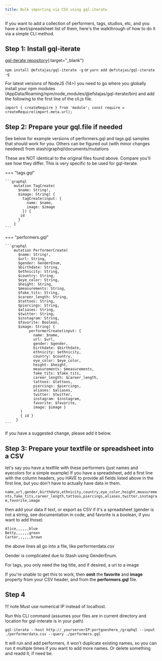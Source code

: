 ```yaml
---
title: Bulk importing via CSV using gql-iterate
---
```


If you want to add a collection of performers, tags, studios, etc, and you have a text/spreadsheet list of them, here's the walkthrough of how to do it via a simple CLI method.

## Step 1: Install gql-iterate

[gql-iterate repository](https://github.com/efstajas/gql-iterate){:target="_blank"}

`npm install @efstajas/gql-iterate -g` or `yarn add @efstajas/gql-iterate -g`

For latest versions of NodeJS (14>) you need to  go where you globally install your npm modules (AppData/Roaming/npm/node_modules/@efstajas/gql-iterate/bin) and add the following to the first line of the cli.js file.

`import { createRequire } from 'module'; const require = createRequire(import.meta.url);`

## Step 2: Prepare your gql.file if needed

See below for example versions of performers.gql and tags.gql samples that should work for you.
Others can be figured out (with minor changes needeed) from stash/graphql/documents/mutations

These are NOT identical to the original files found above.  Compare you'll see how they differ.  This is very specific to be used for gql-iterate.

=== "tags.gql"

    ```graphql
        mutation TagCreate( 
          $name: String!,
          $image: String) {
            tagCreate(input: { 
              name: $name,  
              image: $image 
            }) {
           id
          }
        }
    ```

=== "performers.gql"

    ```graphql
        mutation PerformerCreate( 
          $name: String!, 
          $url: String, 
          $gender: GenderEnum, 
          $birthdate: String, 
          $ethnicity: String, 
          $country: String, 
          $eye_color: String, 
          $height: String, 
          $measurements: String, 
          $fake_tits: String, 
          $career_length: String, 
          $tattoos: String, 
          $piercings: String, 
          $aliases: String, 
          $twitter: String, 
          $instagram: String, 
          $favorite: Boolean, 
          $image: String) {
               performerCreate(input: { 
                 name: $name, 
                 url: $url, 
                 gender: $gender, 
                 birthdate: $birthdate, 
                 ethnicity: $ethnicity, 
                 country: $country, 
                 eye_color: $eye_color, 
                 height: $height, 
                 measurements: $measurements, 
                 fake_tits: $fake_tits, 
                 career_length: $career_length, 
                 tattoos: $tattoos,
                 piercings: $piercings, 
                 aliases: $aliases, 
                 twitter: $twitter, 
                 instagram: $instagram, 
                 favorite: $favorite, 
                 image: $image }
           ) 
           { id } 
         }
    ```

If you have a suggested change, please add it below.

## Step 3: Prepare your textfile or spreadsheet into a CSV

let's say you have a textfile with these performers (just names and eyecolors for a simple example)
If you have a spreadsheet, add a first line with the column headers, you HAVE to provide all fields listed above in the first line, but you don't have to actually have data in them. 

`name,url,gender,birthdate,ethnicity,country,eye_color,height,measurements,fake_tits,career_length,tattoos,piercings,aliases,twitter,instagram,favorite,image`

then add your data if text, or export as CSV if it's a spreadsheet
(gender is not a string, see documentation in code, and favorite is a boolean, if you want to add those)

    Alice,,,,,,blue
    Betty,,,,,,green
    Carter,,,,,,brown

the above lines all go into a file, like performerdata.csv


Gender is complicated due to Stash using GenderEnum.


For tags, you only need the tag title, and if desired, a url to a image

If you're unable to get this to work, then **omit** the **favorite** and **image** property from your CSV header, and from the **performers.gql** file.

## Step 4

!!! note
     Must use numerical IP instead of localhost.

Run this CLI command (assumes your files are in current directory and location for gql-interate is in your path)

`gql-iterate --host http://_yourserverIP:portgoeshere_/graphql --input ./performerdata.csv --query ./performers.gql`

It will run and add performers, it won't duplicate existing names, so you can run it multiple times if you want to add more names.  Or delete something and readd it, if need be.




